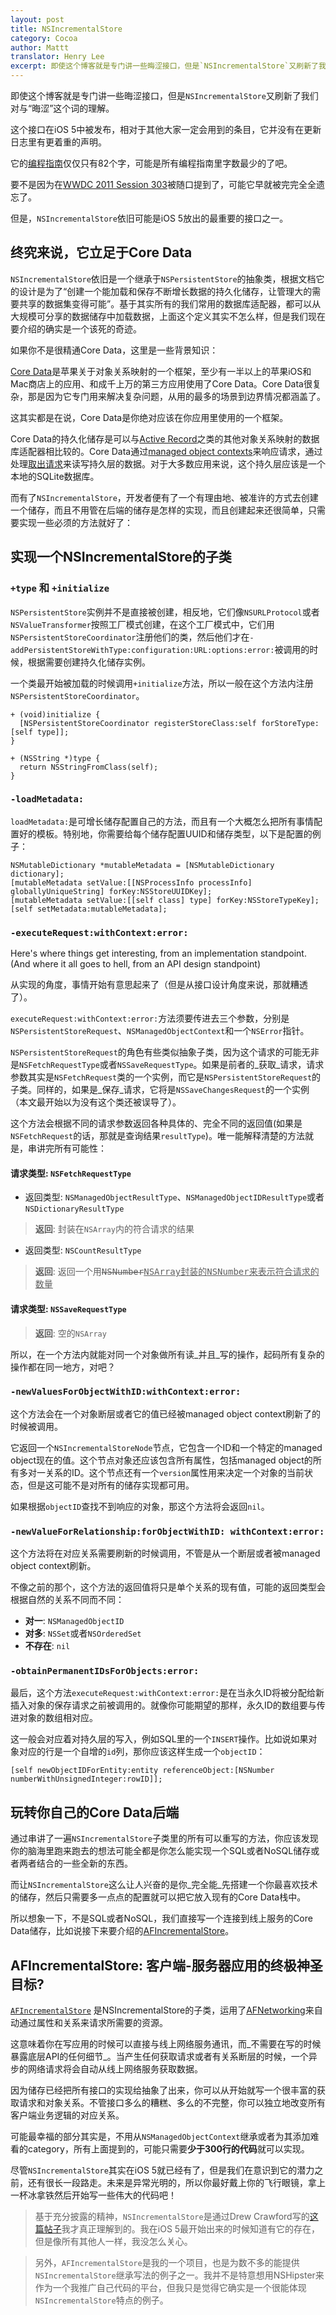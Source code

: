 ```yaml
---
layout: post
title: NSIncrementalStore
category: Cocoa
author: Mattt
translator: Henry Lee
excerpt: 即使这个博客就是专门讲一些晦涩接口，但是`NSIncrementalStore`又刷新了我们对与“晦涩”这个词的理解。这个接口在iOS 5中被发布，相对于其他大家一定会用到的条目，它并没有在更新日志里有更着重的声明。但是讽刺的是，它有可能是iOS 5的API里最重要的一个，它将从现在开始改变我们创建应用的方式。
---
```



即使这个博客就是专门讲一些晦涩接口，但是`NSIncrementalStore`又刷新了我们对与“晦涩”这个词的理解。

这个接口在iOS 5中被发布，相对于其他大家一定会用到的条目，它并没有在更新日志里有更着重的声明。

它的[编程指南](https://developer.apple.com/library/mac/#documentation/DataManagement/Conceptual/IncrementalStorePG/Introduction/Introduction.html#//apple_ref/doc/uid/TP40010706)仅仅只有82个字，可能是所有编程指南里字数最少的了吧。

要不是因为在[WWDC 2011 Session 303](https://deimos.apple.com/WebObjects/Core.woa/BrowsePrivately/adc.apple.com.8266478284.08266478290.8365294535?i=2068798830)被随口提到了，可能它早就被完完全全遗忘了。

但是，`NSIncrementalStore`依旧可能是iOS 5放出的最重要的接口之一。

## 终究来说，它立足于Core Data

`NSIncrementalStore`依旧是一个继承于`NSPersistentStore`的抽象类，根据文档它的设计是为了“创建一个能加载和保存不断增长数据的持久化储存，让管理大的需要共享的数据集变得可能”。基于其实所有的我们常用的数据库适配器，都可以从大规模可分享的数据储存中加载数据，上面这个定义其实不怎么样，但是我们现在要介绍的确实是一个该死的奇迹。

如果你不是很精通Core Data，这里是一些背景知识：

[Core Data](https://developer.apple.com/library/mac/#documentation/cocoa/Conceptual/CoreData/cdProgrammingGuide.html)是苹果关于对象关系映射的一个框架，至少有一半以上的苹果iOS和Mac商店上的应用、和成千上万的第三方应用使用了Core Data。Core Data很复杂，那是因为它专门用来解决复杂问题，从用的最多的场景到边界情况都涵盖了。

这其实都是在说，Core Data是你绝对应该在你应用里使用的一个框架。

Core Data的持久化储存是可以与[Active Record](http://ar.rubyonrails.org)之类的其他对象关系映射的数据库适配器相比较的。Core Data通过[managed object contexts](https://developer.apple.com/library/mac/#documentation/Cocoa/Reference/CoreDataFramework/Classes/NSManagedObjectContext_Class/NSManagedObjectContext.html)来响应请求，通过处理[取出请求](https://developer.apple.com/library/mac/#documentation/Cocoa/Reference/CoreDataFramework/Classes/NSFetchRequest_Class/NSFetchRequest.html)来读写持久层的数据。对于大多数应用来说，这个持久层应该是一个本地的SQLite数据库。

而有了`NSIncrementalStore`，开发者便有了一个有理由地、被准许的方式去创建一个储存，而且不用管在后端的储存是怎样的实现，而且创建起来还很简单，只需要实现一些必须的方法就好了：

## 实现一个NSIncrementalStore的子类

### `+type` 和 `+initialize`

`NSPersistentStore`实例并不是直接被创建，相反地，它们像`NSURLProtocol`或者`NSValueTransformer`按照工厂模式创建，在这个工厂模式中，它们用`NSPersistentStoreCoordinator`注册他们的类，然后他们才在`-addPersistentStoreWithType:configuration:URL:options:error:`被调用的时候，根据需要创建持久化储存实例。

一个类最开始被加载的时候调用`+initialize`方法，所以一般在这个方法内注册`NSPersistentStoreCoordinator`。

```objc
+ (void)initialize {
  [NSPersistentStoreCoordinator registerStoreClass:self forStoreType:[self type]];
}

+ (NSString *)type {
  return NSStringFromClass(self);
}
```

### `-loadMetadata:`

`loadMetadata:`是可增长储存配置自己的方法，而且有一个大概怎么把所有事情配置好的模板。特别地，你需要给每个储存配置UUID和储存类型，以下是配置的例子：

```objc
NSMutableDictionary *mutableMetadata = [NSMutableDictionary dictionary];
[mutableMetadata setValue:[[NSProcessInfo processInfo] globallyUniqueString] forKey:NSStoreUUIDKey];
[mutableMetadata setValue:[[self class] type] forKey:NSStoreTypeKey];
[self setMetadata:mutableMetadata];
```

### `-executeRequest:withContext:error:`

Here's where things get interesting, from an implementation standpoint. (And where it all goes to hell, from an API design standpoint)

从实现的角度，事情开始有意思起来了（但是从接口设计角度来说，那就糟透了）。

`executeRequest:withContext:error:`方法须要传进去三个参数，分别是`NSPersistentStoreRequest`、`NSManagedObjectContext`和一个`NSError`指针。

`NSPersistentStoreRequest`的角色有些类似抽象子类，因为这个请求的可能无非是`NSFetchRequestType`或者`NSSaveRequestType`。如果是前者的_获取_请求，请求参数其实是`NSFetchRequest`类的一个实例，而它是`NSPersistentStoreRequest`的子类。同样的，如果是_保存_请求，它将是`NSSaveChangesRequest`的一个实例（本文最开始以为没有这个类还被误导了）。

这个方法会根据不同的请求参数返回各种具体的、完全不同的返回值(如果是`NSFetchRequest`的话，那就是查询结果`resultType`)。唯一能解释清楚的方法就是，串讲完所有可能性：

#### 请求类型: `NSFetchRequestType`

- 返回类型: `NSManagedObjectResultType`、`NSManagedObjectIDResultType`或者`NSDictionaryResultType`

> **返回**: 封装在`NSArray`内的符合请求的结果

- 返回类型: `NSCountResultType`

> **返回**: 返回一个用<del><tt>NSNumber</tt></del><ins><tt>NSArray</tt>封装的<tt>NSNumber</tt>来表示符合请求的数量</ins>

#### 请求类型: `NSSaveRequestType`

> **返回**: 空的`NSArray`

所以，在一个方法内就能对同一个对象做所有读_并且_写的操作，起码所有复杂的操作都在同一地方，对吧？

### `-newValuesForObjectWithID:withContext:error:`

这个方法会在一个对象断层或者它的值已经被managed object context刷新了的时候被调用。

它返回一个`NSIncrementalStoreNode`节点，它包含一个ID和一个特定的managed object现在的值。这个节点对象还应该包含所有属性，包括managed object的所有多对一关系的ID。这个节点还有一个`version`属性用来决定一个对象的当前状态，但是这可能不是对所有的储存实现都可用。

如果根据`objectID`查找不到响应的对象，那这个方法将会返回`nil`。

### `-newValueForRelationship:forObjectWithID: withContext:error:`

这个方法将在对应关系需要刷新的时候调用，不管是从一个断层或者被managed object context刷新。

不像之前的那个，这个方法的返回值将只是单个关系的现有值，可能的返回类型会根据自然的关系不同而不同：

- **对一**: `NSManagedObjectID`
- **对多**: `NSSet`或者`NSOrderedSet`
- **不存在**: `nil`

### `-obtainPermanentIDsForObjects:error:`

最后，这个方法`executeRequest:withContext:error:`是在当永久ID将被分配给新插入对象的保存请求之前被调用的。就像你可能期望的那样，永久ID的数组要与传进对象的数组相对应。

这一般会对应着对持久层的写入，例如SQL里的一个`INSERT`操作。比如说如果对象对应的行是一个自增的`id`列，那你应该这样生成一个`objectID`：

```objc
[self newObjectIDForEntity:entity referenceObject:[NSNumber numberWithUnsignedInteger:rowID]];
```

## 玩转你自己的Core Data后端

通过串讲了一遍`NSIncrementalStore`子类里的所有可以重写的方法，你应该发现你的脑海里跑来跑去的想法可能全都是你怎么能实现一个SQL或者NoSQL储存或者两者结合的一些全新的东西。

而让`NSIncrementalStore`这么让人兴奋的是你_完全能_先搭建一个你最喜欢技术的储存，然后只需要多一点点的配置就可以把它放入现有的Core Data栈中。

所以想象一下，不是SQL或者NoSQL，我们直接写一个连接到线上服务的Core Data储存，比如说接下来要介绍的[AFIncrementalStore](https://github.com/AFNetworking/AFIncrementalStore)。

## AFIncrementalStore: 客户端-服务器应用的终极神圣目标?

[`AFIncrementalStore`](https://github.com/AFNetworking/AFIncrementalStore) 是NSIncrementalStore的子类，运用了[AFNetworking](https://github.com/afnetworking/afnetworking)来自动通过属性和关系来请求所需要的资源。

这意味着你在写应用的时候可以直接与线上网络服务通讯，而_不需要在写的时候暴露底层API的任何细节_。当产生任何获取请求或者有关系断层的时候，一个异步的网络请求将会自动从线上网络服务获取数据。

因为储存已经把所有接口的实现给抽象了出来，你可以从开始就写一个很丰富的获取请求和对象关系。不管接口多么的糟糕、多么的不完整，你可以独立地改变所有客户端业务逻辑的对应关系。

可能最幸福的部分其实是，不用从`NSManagedObjectContext`继承或者为其添加难看的category，所有上面提到的，可能只需要**少于300行的代码**就可以实现。


尽管`NSIncrementalStore`其实在iOS 5就已经有了，但是我们在意识到它的潜力之前，还有很长一段路走。未来是异常光明的，所以你最好戴上你的飞行眼镜，拿上一杯冰拿铁然后开始写一些伟大的代码吧！

> 基于充分披露的精神，`NSIncrementalStore`是通过Drew Crawford写的[这篇帖子](http://sealedabstract.com/code/nsincrementalstore-the-future-of-web-services-in-ios-mac-os-x/)我才真正理解到的。我在iOS 5最开始出来的时候知道有它的存在，但是像所有其他人一样，我没怎么关心。

> 另外，`AFIncrementalStore`是我的一个项目，也是为数不多的能提供`NSIncrementalStore`继承写法的例子之一。我并不是特意想用NSHipster来作为一个我推广自己代码的平台，但我只是觉得它确实是一个很能体现`NSIncrementalStore`特点的例子。

